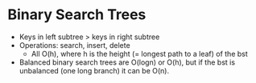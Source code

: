 # Binary Search Trees
- Keys in left subtree > keys in right subtree
- Operations: search, insert, delete
	- All O(h), where h is the height (= longest path to a leaf) of the bst
- Balanced binary search trees are O(logn) or O(h), but if the bst is unbalanced (one long branch) it can be O(n). 